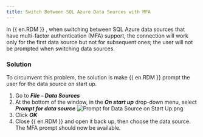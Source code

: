 ```yaml
---
title: Switch Between SQL Azure Data Sources with MFA
---
```

In {{ en.RDM }} , when switching between SQL Azure data sources that have multi-factor authentication (MFA) support, the connection will work only for the first data source but not for subsequent ones; the user will not be prompted when switching data sources.
### Solution
To circumvent this problem, the solution is make {{ en.RDM }} prompt the user for the data source on start up.
1. Go to ***File – Data Sources***
1. At the bottom of the window, in the ***On start up*** drop-down menu, select ***Prompt for data source***
![Prompt for Data Source on Start Up.png](/img/en/kb/KB2092.png)
1. Click ***OK***
1. Close {{ en.RDM }} and open it back up, then choose the data source. The MFA prompt should now be available.
